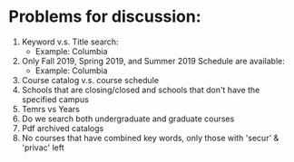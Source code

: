# Problems for discussion:

1. Keyword v.s. Title search:
    - Example: Columbia
2. Only Fall 2019, Spring 2019, and Summer 2019 Schedule are available:
    - Example: Columbia
3. Course catalog v.s. course schedule
4. Schools that are closing/closed and schools that don't have the specified campus
5. Temrs vs Years
6. Do we search both undergraduate and graduate courses
7. Pdf archived catalogs
8. No courses that have combined key words, only those with 'secur' & 'privac' left